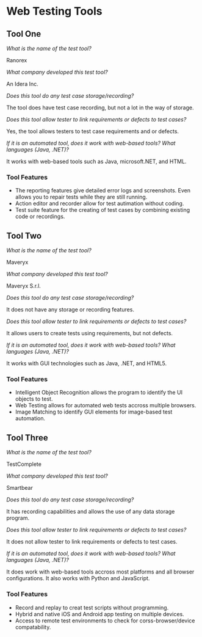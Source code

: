 # Web Testing Tools

## Tool One

_What is the name of the test tool?_ 

Ranorex

_What company developed this test tool?_ 

An Idera Inc.

_Does this tool do any test case storage/recording?_ 

The tool does have test case recording, but not a lot in the way of storage.

_Does this tool allow tester to link requirements or defects to test cases?_ 

Yes, the tool allows testers to test case requirements and or defects.

_If it is an automated tool, does it work with web-based tools? What languages (Java, .NET)?_ 

It works with web-based tools such as Java, microsoft.NET, and HTML.

### Tool Features
* The reporting features give detailed error logs and screenshots. Even allows you to repair tests while they are still running.
* Action editor and recorder allow for test autimation without coding.
* Test suite feature for the creating of test cases by combining existing code or recordings.

## Tool Two

_What is the name of the test tool?_ 

Maveryx

_What company developed this test tool?_ 

Maveryx S.r.l.

_Does this tool do any test case storage/recording?_ 

It does not have any storage or recording features.

_Does this tool allow tester to link requirements or defects to test cases?_ 

It allows users to create tests using requirements, but not defects.

_If it is an automated tool, does it work with web-based tools? What languages (Java, .NET)?_ 

It works with GUI technologies such as Java, .NET, and HTML5.

### Tool Features
* Intelligent Object Recognition allows the program to identify the UI objects to test.
* Web Testing allows for automated web tests accross multiple browsers.
* Image Matching to identify GUI elements for image-based test automation.

## Tool Three

_What is the name of the test tool?_ 

TestComplete

_What company developed this test tool?_ 

Smartbear

_Does this tool do any test case storage/recording?_ 

It has recording capabilities and allows the use of any data storage program.

_Does this tool allow tester to link requirements or defects to test cases?_ 

It does not allow tester to link requirements or defects to test cases.

_If it is an automated tool, does it work with web-based tools? What languages (Java, .NET)?_ 

It does work with web-based tools accross most platforms and all browser configurations. It also works with Python and JavaScript.

### Tool Features
* Record and replay to creat test scripts without programming.
* Hybrid and native iOS and Android app testing on multiple devices.
* Access to remote test environments to check for corss-browser/device compatability.

